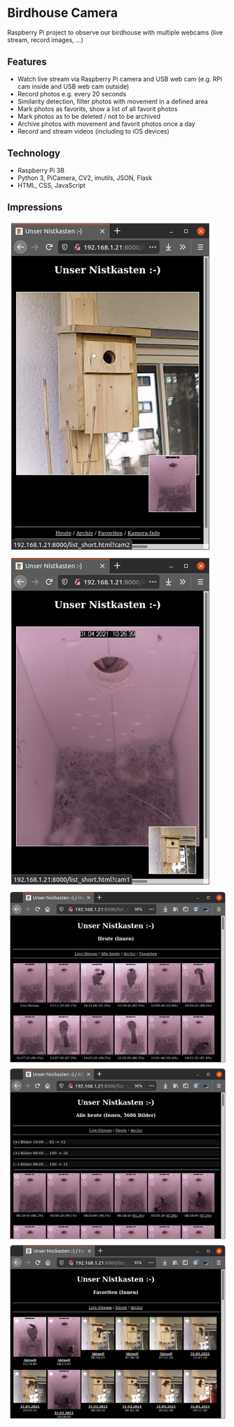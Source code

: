 # Birdhouse Camera
Raspberry Pi project to observe our birdhouse with multiple webcams (live stream, record images, ...)

## Features

* Watch live stream via Raspberry Pi camera and USB web cam (e.g. RPi cam inside and USB web cam outside)
* Record photos e.g. every 20 seconds
* Similarity detection, filter photos with movement in a defined area
* Mark photos as favorits, show a list of all favorit photos
* Mark photos as to be deleted / not to be archived
* Archive photos with movement and favorit photos once a day
* Record and stream videos (including to iOS devices)

## Technology

* Raspberry Pi 3B
* Python 3, PiCamera, CV2, imutils, JSON, Flask
* HTML, CSS, JavaScript

## Impressions
![Screenshot 01](info/screenshot_06.png)
![Screenshot 02](info/screenshot_07.png)
![Screenshot 03](info/screenshot_08.png)
![Screenshot 04](info/screenshot_09.png)
![Screenshot 05](info/screenshot_10.png)

